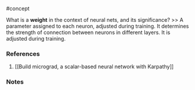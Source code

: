 #concept

What is a **weight** in the context of neural nets, and its significance? >> A parameter assigned to each neuron, adjusted during training. It determines the strength of connection between neurons in different layers. It is adjusted during training.<!--SR:!2025-01-24,129,250-->

### References
1. [[Build micrograd, a scalar-based neural network with Karpathy]]

### Notes




